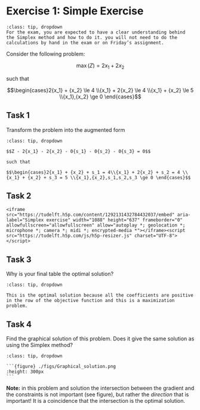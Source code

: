 # Exercise 1: Simple Exercise

```{admonition} MUDE Exam Information
:class: tip, dropdown
For the exam, you are expected to have a clear understanding behind the Simplex method and how to do it. you will not need to do the calculations by hand in the exam or on Friday’s assignment.
```

Consider the following problem:

$$\max \left( Z \right) = 2{x_1} + 2{x_2}$$

such that

$$\begin{cases}2{x_1} + {x_2} \le 4 \\{x_1} + 2{x_2} \le 4 \\{x_1} + {x_2} \le 5 \\{x_1},{x_2} \ge 0 \end{cases}$$ 

## Task 1

Transform the problem into the augmented form

```{admonition} Solution
:class: tip, dropdown

$$Z - 2{x_1} - 2{x_2} - 0{s_1} - 0{s_2} - 0{s_3} = 0$$

such that

$$\begin{cases}2{x_1} + {x_2} + s_1 = 4\\{x_1} + 2{x_2} + s_2 = 4 \\{x_1} + {x_2} + s_3 = 5 \\{x_1},{x_2},s_1,s_2,s_3 \ge 0 \end{cases}$$ 

```

## Task 2

```{div} full-width
<iframe src="https://tudelft.h5p.com/content/1292131432784432037/embed" aria-label="Simplex exercise" width="1088" height="637" frameborder="0" allowfullscreen="allowfullscreen" allow="autoplay *; geolocation *; microphone *; camera *; midi *; encrypted-media *"></iframe><script src="https://tudelft.h5p.com/js/h5p-resizer.js" charset="UTF-8"></script>
```


## Task 3
Why is your final table the optimal solution?

```{admonition} Solution
:class: tip, dropdown

This is the optimal solution because all the coefficients are positive in the row of the objective function and this is a maximization problem.

```
## Task 4
Find the graphical solution of this problem. Does it give the same solution as using the Simplex method?

````{admonition} Solution
:class: tip, dropdown

```{figure} ./figs/Graphical_solution.png
:height: 300px
```

````

**Note:** in this problem and solution the intersection between the gradient and the constraints is not important (see figure), but rather the _direction_ that is important! It is a coincidence that the intersection is the optimal solution.